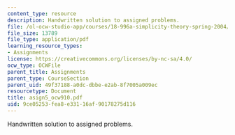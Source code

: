 ```yaml
---
content_type: resource
description: Handwritten solution to assigned problems.
file: /ol-ocw-studio-app/courses/18-996a-simplicity-theory-spring-2004/9ce05253fea8e33116af90178275d116_asign5_ocw910.pdf
file_size: 13789
file_type: application/pdf
learning_resource_types:
- Assignments
license: https://creativecommons.org/licenses/by-nc-sa/4.0/
ocw_type: OCWFile
parent_title: Assignments
parent_type: CourseSection
parent_uid: 49f37188-a0dc-dbbe-e2ab-8f7005a009ec
resourcetype: Document
title: asign5_ocw910.pdf
uid: 9ce05253-fea8-e331-16af-90178275d116
---
```

Handwritten solution to assigned problems.